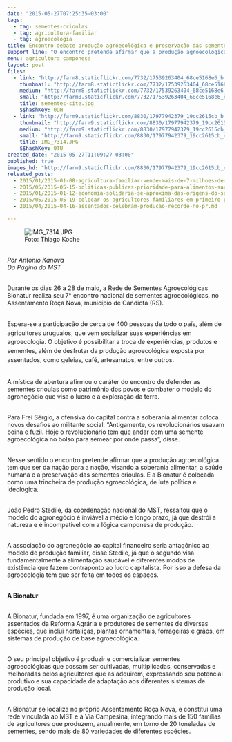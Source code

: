 ```yaml
---
date: "2015-05-27T07:25:35-03:00"
tags:
  - tag: sementes-crioulas
  - tag: agricultura-familiar
  - tag: agroecologia
title: Encontro debate produção agroecológica e preservação das sementes crioulas
support_line: "O encontro pretende afirmar que a produção agroecológica tem que ser da nação para a nação, visando à soberania alimentar, a saúde humana e a preservação das sementes crioulas."
menu: agricultura camponesa
layout: post
files:
  - link: "http://farm8.staticflickr.com/7732/17539263404_68ce5168e6_b.jpg"
    thumbnail: "http://farm8.staticflickr.com/7732/17539263404_68ce5168e6_t.jpg"
    medium: "http://farm8.staticflickr.com/7732/17539263404_68ce5168e6_z.jpg"
    small: "http://farm8.staticflickr.com/7732/17539263404_68ce5168e6_n.jpg"
    title: sementes-site.jpg
    $$hashKey: 0DH
  - link: "http://farm9.staticflickr.com/8830/17977942379_19cc2615cb_b.jpg"
    thumbnail: "http://farm9.staticflickr.com/8830/17977942379_19cc2615cb_t.jpg"
    medium: "http://farm9.staticflickr.com/8830/17977942379_19cc2615cb_z.jpg"
    small: "http://farm9.staticflickr.com/8830/17977942379_19cc2615cb_n.jpg"
    title: IMG_7314.JPG
    $$hashKey: 0TU
created_date: "2015-05-27T11:09:27-03:00"
published: true
images_hd: "http://farm9.staticflickr.com/8830/17977942379_19cc2615cb_n.jpg"
releated_posts:
  - 2015/01/2015-01-08-agricultura-familiar-vende-mais-de-7-milhoes-de-quilos-de-produtos.md
  - 2015/05/2015-05-15-politicas-publicas-prioridade-para-alimentos-saudaveis.md
  - 2015/01/2015-01-12-economia-solidaria-se-aproxima-das-origens-do-socialismo-diz-paul-singer.md
  - 2015/05/2015-05-19-colocar-os-agricultores-familiares-em-primeiro-para-erradicar-a-fome.md
  - 2015/04/2015-04-16-assentados-celebram-producao-recorde-no-pr.md

---
```

<figure class="image"><img alt="IMG_7314.JPG" src="http://farm9.staticflickr.com/8830/17977942379_19cc2615cb_b.jpg" />
<figcaption>Foto:&nbsp;Thiago Koche</figcaption>
</figure>

<p><br />
<em>Por Antonio Kanova<br />
Da P&aacute;gina do MST</em></p>

<p><br />
Durante os dias 26 a 28 de maio, a Rede de Sementes Agroecol&oacute;gicas Bionatur realiza seu 7&deg; encontro nacional de sementes agroecol&oacute;gicas, no Assentamento Ro&ccedil;a Nova,&nbsp;munic&iacute;pio de Candiota (RS).</p>

<p><br />
<span style="line-height: 20.7999992370605px;">Espera-se a participa&ccedil;&atilde;o de cerca de 400 pessoas de todo o pa&iacute;s, al&eacute;m de agricultores uruguaios, que vem socializar suas experi&ecirc;ncias em agroecologia.&nbsp;</span><span style="line-height: 20.7999992370605px;">O objetivo &eacute; possibilitar a troca de experi&ecirc;ncias, produtos e sementes, al&eacute;m de desfrutar da produ&ccedil;&atilde;o agroecol&oacute;gica exposta por assentados, como geleias, caf&eacute;, artesanatos, entre outros. </span></p>

<p><br />
A m&iacute;stica de abertura afirmou o car&aacute;ter do encontro de defender as sementes crioulas como patrim&ocirc;nio dos povos e combater o modelo do agroneg&oacute;cio que visa o lucro e a explora&ccedil;&atilde;o da terra.</p>

<p><br />
Para Frei S&eacute;rgio, a ofensiva do capital contra a soberania alimentar coloca novos desafios ao militante social. &ldquo;Antigamente, os revolucion&aacute;rios usavam boina e fuzil. Hoje o revolucion&aacute;rio tem&nbsp;que andar com uma semente agroecol&oacute;gica no bolso para semear por onde passa&rdquo;, disse.</p>

<p><br />
Nesse sentido o encontro pretende afirmar que a produ&ccedil;&atilde;o agroecol&oacute;gica tem que ser da na&ccedil;&atilde;o para a na&ccedil;&atilde;o, visando a soberania alimentar, a sa&uacute;de humana e a preserva&ccedil;&atilde;o das sementes crioulas. E a Bionatur&nbsp;&eacute; colocada como uma trincheira de produ&ccedil;&atilde;o agroecol&oacute;gica, de luta pol&iacute;tica e ideol&oacute;gica.</p>

<p><br />
Jo&atilde;o Pedro Stedile, da coordena&ccedil;&atilde;o nacional do MST, ressaltou que o modelo do agroneg&oacute;cio &eacute; invi&aacute;vel a m&eacute;dio e longo prazo, j&aacute; que destr&oacute;i a natureza e &eacute; incompat&iacute;vel com a l&oacute;gica camponesa de produ&ccedil;&atilde;o.&nbsp;</p>

<p><br />
A associa&ccedil;&atilde;o do agroneg&oacute;cio ao capital financeiro seria antag&ocirc;nico ao modelo de produ&ccedil;&atilde;o familiar, disse Stedile, j&aacute; que o segundo visa fundamentalmente a alimenta&ccedil;&atilde;o saud&aacute;vel e diferentes modos de exist&ecirc;ncia que fazem contraponto ao lucro capitalista. Por isso a defesa da agroecologia&nbsp;tem que ser feita em todos os espa&ccedil;os.</p>

<p><br />
<strong>A Bionatur</strong></p>

<p><br />
A Bionatur, fundada em 1997, &eacute; uma organiza&ccedil;&atilde;o de agricultores assentados da Reforma Agr&aacute;ria e produtores de sementes de diversas esp&eacute;cies, que inclui hortali&ccedil;as, plantas ornamentais, forrageiras e gr&atilde;os, em sistemas de produ&ccedil;&atilde;o de base agroecol&oacute;gica.</p>

<p><br />
O seu principal objetivo &eacute; produzir e comercializar sementes agroecol&oacute;gicas que possam ser cultivadas, multiplicadas, conservadas e melhoradas pelos agricultores que as adquirem, expressando seu potencial produtivo e sua capacidade de adapta&ccedil;&atilde;o aos diferentes sistemas de produ&ccedil;&atilde;o local.</p>

<p><br />
A Bionatur se localiza no pr&oacute;prio Assentamento Ro&ccedil;a Nova, e constitui uma rede vinculada ao MST e &agrave; Via Campesina, integrando mais de 150 fam&iacute;lias de agricultores que produzem, anualmente, em torno de 20 toneladas de sementes, sendo mais de 80 variedades de diferentes esp&eacute;cies.</p>
